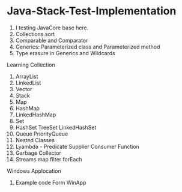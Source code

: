 # Java-Stack-Test-Implementation
1. I testing JavaCore base here.
2. Collections.sort 
3. Comparable and Comparator
4. Generics: Parameterized class and Parameterized method
5. Type erasure in Generics and Wildcards

Learning Collection
1. ArrayList
2. LinkedList
3. Vector
4. Stack
5. Map
6. HashMap
7. LinkedHashMap
8. Set
9. HashSet TreeSet LinkedHashSet
10. Queue PriorityQueue
11. Nested Classes
12. Lyambda - Predicate Supplier Consumer Function
13. Garbage Collector
14. Streams map filter forEach


Windows Applocation
1. Example code Form WinApp